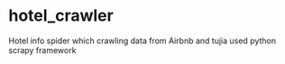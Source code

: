 # hotel_crawler
Hotel info spider which crawling data from Airbnb and tujia used python scrapy framework

